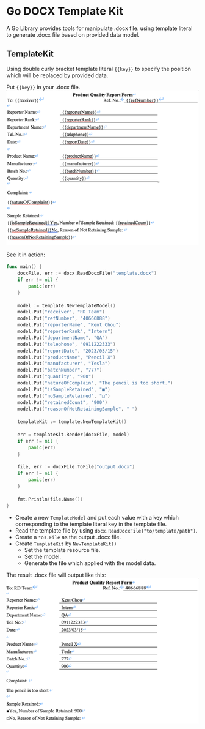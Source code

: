 # Go DOCX Template Kit
A Go Library provides tools for manipulate .docx file. using template literal to generate .docx file based on provided data model.

## TemplateKit
Using double curly bracket template literal `{{key}}` to specify the position which will be replaced by provided data.

Put `{{key}}` in your .docx file.  
![image](./img/word_template.png)

See it in action:  
```go
func main() {
	docxFile, err := docx.ReadDocxFile("template.docx")
	if err != nil {
		panic(err)
	}

	model := template.NewTemplateModel()
	model.Put("receiver", "RD Team")
	model.Put("refNumber", "40666888")
	model.Put("reporterName", "Kent Chou")
	model.Put("reporterRank", "Intern")
	model.Put("departmentName", "QA")
	model.Put("telephone", "0911222333")
	model.Put("reportDate", "2023/03/15")
	model.Put("productName", "Pencil X")
	model.Put("manufacturer", "Tesla")
	model.Put("batchNumber", "777")
	model.Put("quantity", "900")
	model.Put("natureOfComplain", "The pencil is too short.")
	model.Put("isSampleRetained", "■")
	model.Put("noSampleRetained", "□")
	model.Put("retainedCount", "900")
	model.Put("reasonOfNotRetainingSample", " ")

	templateKit := template.NewTemplateKit()

	err = templateKit.Render(docxFile, model)
	if err != nil {
		panic(err)
	}

	file, err := docxFile.ToFile("output.docx")
	if err != nil {
		panic(err)
	}

	fmt.Println(file.Name())
}
```
- Create a new `TemplateModel` and put each value with a key which corresponding to the template literal key in the template file.
- Read the template file by using `docx.ReadDocxFile("to/template/path")`.
- Create a `*os.File` as the output .docx file.
- Create `TemplateKit` by `NewTemplateKit()`
    - Set the template resource file.
    - Set the model.
    - Generate the file which applied with the model data.

The result .docx file will output like this:
![image](./img/word_result.png)